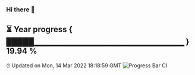 ### Hi there 👋
⏳ Year progress { █████▁▁▁▁▁▁▁▁▁▁▁▁▁▁▁▁▁▁▁▁▁▁▁▁▁ } 19.94 %
---
⏰ Updated on Mon, 14 Mar 2022 18:18:59 GMT
![Progress Bar CI](https://github.com/liununu/liununu/workflows/Progress%20Bar%20CI/badge.svg)
